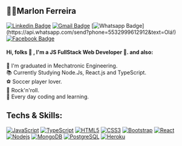 ## 👨‍💻Marlon Ferreira 
[![Linkedin Badge](https://img.shields.io/badge/-LinkedIn-007bb6?style=flat-square&logo=Linkedin&logoColor=white&link=https://www.linkedin.com/in/marlonferreira29121988/)](https://www.linkedin.com/in/marlonferreira29121988/)
[![Gmail Badge](https://img.shields.io/badge/-Gmail-c14438?style=flat-square&logo=Gmail&logoColor=white&link=mailto:m.ferreiraufsj@gmail.com)](mailto:m.ferreiraufsj@gmail.com)
[![Whatsapp Badge](https://img.shields.io/badge/-Whatsapp-4CA143?style=flat-square&labelColor=4CA143&logo=whatsapp&logoColor=white&link=https://api.whatsapp.com/send?phone=5532999612912&text=Olá!)](https://api.whatsapp.com/send?phone=5532999612912&text=Olá!)
[![Facebook Badge](https://img.shields.io/badge/-Facebook-3b5998?style=flat-square&labelColor=3b5998&logo=facebook&logoColor=white&link=https://www.facebook.com/marlon.ferreira.1088)](https://www.facebook.com/marlon.ferreira.1088)

#### Hi, folks :wave: , I'm a JS FullStack Web Developer 💛. and also:

🤖 I'm graduated in Mechatronic Engineering. <br>
📚 Currently Studying Node.Js, React.js and TypeScript. <br>
⚽ Soccer player lover. <br>
🎸 Rock'n'roll. <br>
🚀 Every day coding and learning.

## Techs & Skills:
[![JavaScript](https://img.shields.io/badge/-JavaScript-black?style=flat-square&logo=javascript&link=https://github.com/MarlonFerreira99/)](https://github.com/MarlonFerreira99/)
[![TypeScript](https://img.shields.io/badge/-TypeScript-007ACC?style=flat-square&logo=typescript&link=https://github.com/MarlonFerreira99/)](https://github.com/MarlonFerreira99/)
[![HTML5](https://img.shields.io/badge/-HTML5-E34F26?style=flat-square&logo=html5&logoColor=white&link=https://github.com/MarlonFerreira99/)](https://github.com/MarlonFerreira99/)
[![CSS3](https://img.shields.io/badge/-CSS3-1572B6?style=flat-square&logo=css3&link=https://github.com/MarlonFerreira99/)](https://github.com/MarlonFerreira99/)
[![Bootstrap](https://img.shields.io/badge/-Bootstrap-563D7C?style=flat-square&logo=bootstrap&link=https://github.com/MarlonFerreira99/)](https://github.com/MarlonFerreira99/)
[![React](https://img.shields.io/badge/-React-black?style=flat-square&logo=react&link=https://github.com/MarlonFerreira99/)](https://github.com/MarlonFerreira99/) <br>
[![Nodejs](https://img.shields.io/badge/-Nodejs-black?style=flat-square&logo=Node.js&link=https://github.com/MarlonFerreira99/)](https://github.com/MarlonFerreira99/)
[![MongoDB](https://img.shields.io/badge/-MongoDB-black?style=flat-square&logo=mongodb&link=https://github.com/MarlonFerreira99/)](https://github.com/MarlonFerreira99/)
[![PostgreSQL](https://img.shields.io/badge/-PostgreSQL-336791?style=flat-square&logo=postgresql&link=https://github.com/MarlonFerreira99/)](https://github.com/MarlonFerreira99/)
[![Heroku](https://img.shields.io/badge/-Heroku-430098?style=flat-square&logo=heroku&link=https://github.com/MarlonFerreira99/)](https://github.com/MarlonFerreira99/)



<!--
**MarlonFerreira99/MarlonFerreira99** is a ✨ _special_ ✨ repository because its `README.md` (this file) appears on your GitHub profile.

Here are some ideas to get you started:

- 🔭 I’m currently working on ...
- 🌱 I’m currently learning ...
- 👯 I’m looking to collaborate on ...
- 🤔 I’m looking for help with ...
- 💬 Ask me about ...
- 📫 How to reach me: ...
- 😄 Pronouns: ...
- ⚡ Fun fact: ...
-->
